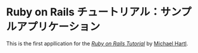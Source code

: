 # Ruby on Rails チュートリアル：サンプルアプリケーション

This is the first appllication for the
[*Ruby on Rails Tutorial*](http://railstutorial.jp/)
by [Michael Hartl](http://michaelhartl.com/).
